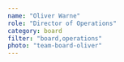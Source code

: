 ```yaml
---
name: "Oliver Warne"
role: "Director of Operations"
category: board
filter: "board,operations"
photo: "team-board-oliver"
---
```

